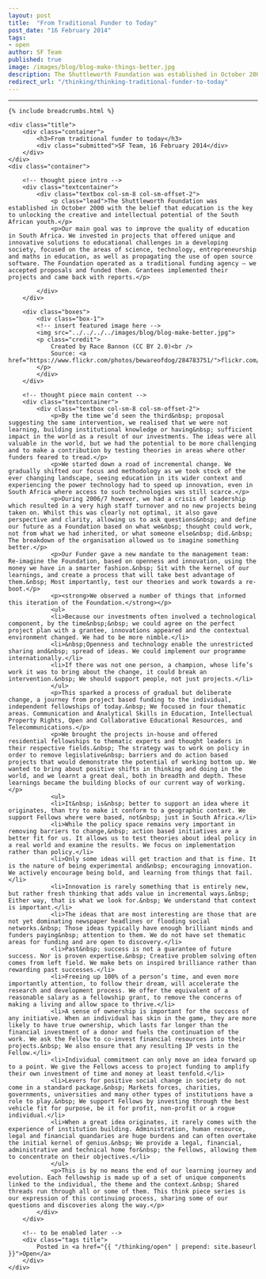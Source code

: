 ```yaml
---
layout: post
title:  "From Traditional Funder to Today"
post_date: "16 February 2014"
tags: 
- open
author: SF Team
published: true
image: /images/blog/blog-make-things-better.jpg
description: The Shuttleworth Foundation was established in October 2000 with the belief...
redirect_url: "/thinking/thinking-traditional-funder-to-today"
---
```

---
<div class="page-wrapper">
<!-- Featured Thinking Banner -->    
<section class="header-10-sub v-center">
														<!-- insert featured image here -->
    <div class="background" style="background-image: url(../../../../images/blog/blog-make-better.jpg);"></div>
    <div>
        <div class="container">
        </div>
        <a class="control-btn fui-arrow-down" data-scroll href="#articlestart"> </a>
    </div>
</section>

<!-- Everything after this should be Editable as content -->
<section class="blog-1" >

	{% include breadcrumbs.html %}

    <div class="title">
        <div class="container">
            <h3>From traditional funder to today</h3>
            <div class="submitted">SF Team, 16 February 2014</div>
        </div>
    </div>
    <div class="container">
    
    	<!-- thought piece intro -->
        <div class="textcontainer">
        	<div class="textbox col-sm-8 col-sm-offset-2">
                <p class="lead">The Shuttleworth Foundation was established in October 2000 with the belief that education is the key to unlocking the creative and intellectual potential of the South African youth.</p>
                <p>Our main goal was to improve the quality of education in South Africa. We invested in projects that offered unique and innovative solutions to educational challenges in a developing society, focused on the areas of science, technology, entrepreneurship and maths in education, as well as propagating the use of open source software. The Foundation operated as a traditional funding agency – we accepted proposals and funded them. Grantees implemented their projects and came back with reports.</p>
                
            </div>
        </div>
        
        <div class="boxes">
            <div class="box-1">
            <!-- insert featured image here -->
            <img src="../../../../images/blog/blog-make-better.jpg">
            <p class="credit">
                Created by Race Bannon (CC BY 2.0)<br />
                Source: <a href="https://www.flickr.com/photos/bewareofdog/284783751/">flickr.com/photos/bewareofdog/284783751/</a>
            </p>
            </div>
        </div>
        
        <!-- thought piece main content -->
        <div class="textcontainer">
        	<div class="textbox col-sm-8 col-sm-offset-2">
                <p>By the time we’d seen the third&nbsp; proposal suggesting the same intervention, we realised that we were not learning, building institutional knowledge or having&nbsp; sufficient impact in the world as a result of our investments. The ideas were all valuable in the world, but we had the potential to be more challenging and to make a contribution by testing theories in areas where other funders feared to tread.</p>
                <p>We started down a road of incremental change. We gradually shifted our focus and methodology as we took stock of the ever changing landscape, seeing education in its wider context and experiencing the power technology had to speed up innovation, even in South Africa where access to such technologies was still scarce.</p>
                <p>During 2006/7 however, we had a crisis of leadership which resulted in a very high staff turnover and no new projects being taken on. Whilst this was clearly not optimal, it also gave perspective and clarity, allowing us to ask questions&nbsp; and define our future as a Foundation based on what we&nbsp; thought could work, not from what we had inherited, or what someone else&nbsp; did.&nbsp; The breakdown of the organisation allowed us to imagine something better.</p>
                <p>Our Funder gave a new mandate to the management team: Re-imagine the Foundation, based on openness and innovation, using the money we have in a smarter fashion.&nbsp; Sit with the kernel of our learnings, and create a process that will take best advantage of them.&nbsp; Most importantly, test our theories and work towards a re-boot.</p>
                <p><strong>We observed a number of things that informed this iteration of the Foundation.</strong></p>
                <ul>
                <li>Because our investments often involved a technological component, by the time&nbsp;&nbsp; we could agree on the perfect project plan with a grantee, innovations appeared and the contextual environment changed. We had to be more nimble.</li>
                <li>&nbsp;Openness and technology enable the unrestricted sharing and&nbsp; spread of ideas. We could implement our programme internationally.</li>
                <li>If there was not one person, a champion, whose life’s work it was to bring about the change, it could break an intervention.&nbsp; We should support people, not just projects.</li>
                </ul>
                <p>This sparked a process of gradual but deliberate change, a journey from project based funding to the individual, independent fellowships of today.&nbsp; We focused in four thematic areas. Communication and Analytical Skills in Education, Intellectual Property Rights, Open and Collaborative Educational Resources, and Telecommunications.</p>
                <p>We brought the projects in-house and offered residential fellowships to thematic experts and thought leaders in their respective fields.&nbsp; The strategy was to work on policy in order to remove legislative&nbsp; barriers and do action based projects that would demonstrate the potential of working bottom up. We wanted to bring about positive shifts in thinking and doing in the world, and we learnt a great deal, both in breadth and depth. These learnings became the building blocks of our current way of working.</p>
                <ul>
                <li>It&nbsp; is&nbsp; better to support an idea where it originates, than try to make it conform to a geographic context. We support Fellows where were based, not&nbsp; just in South Africa.</li>
                <li>While the policy space remains very important in removing barriers to change,&nbsp; action based initiatives are a better fit for us. It allows us to test theories about ideal policy in a real world and examine the results. We focus on implementation rather than policy.</li>
                <li>Only some ideas will get traction and that is fine. It is the nature of being experimental and&nbsp; encouraging innovation. We actively encourage being bold, and learning from things that fail.</li>
                <li>Innovation is rarely something that is entirely new, but rather fresh thinking that adds value in incremental ways.&nbsp; Either way, that is what we look for.&nbsp; We understand that context is important.</li>
                <li>The ideas that are most interesting are those that are not yet dominating newspaper headlines or flooding social networks.&nbsp; Those ideas typically have enough brilliant minds and funders paying&nbsp; attention to them. We do not have set thematic areas for funding and are open to discovery.</li>
                <li>Past&nbsp; success is not a guarantee of future success. Nor is proven expertise.&nbsp; Creative problem solving often comes from left field. We make bets on inspired brilliance rather than rewarding past successes.</li>
                <li>Freeing up 100% of a person’s time, and even more importantly attention, to follow their dream, will accelerate the research and development process. We offer the equivalent of a reasonable salary as a fellowship grant, to remove the concerns of making a living and allow space to thrive.</li>
                <li>A sense of ownership is important for the success of any initiative. When an individual has skin in the game, they are more likely to have true ownership, which lasts far longer than the financial investment of a donor and fuels the continuation of the work. We ask the Fellow to co-invest financial resources into their projects.&nbsp; We also ensure that any resulting IP vests in the Fellow.</li>
                <li>Individual commitment can only move an idea forward up to a point. We give the Fellows access to project funding to amplify their own investment of time and money at least tenfold.</li>
                <li>Levers for positive social change in society do not come in a standard package.&nbsp; Markets forces, charities, governments, universities and many other types of institutions have a role to play.&nbsp; We support Fellows by investing through the best vehicle fit for purpose, be it for profit, non-profit or a rogue individual.</li>
                <li>When a great idea originates, it rarely comes with the experience of institution building. Administration, human resource, legal and financial quandaries are huge burdens and can often overtake the initial kernel of genius.&nbsp; We provide a legal, financial, administrative and technical home for&nbsp; the Fellows, allowing them to concentrate on their objectives.</li>
                </ul>
                <p>This is by no means the end of our learning journey and evolution. Each fellowship is made up of a set of unique components linked to the individual, the theme and the context.&nbsp; Shared threads run through all or some of them. This think piece series is our expression of this continuing process, sharing some of our questions and discoveries along the way.</p>
        	</div>
        </div>

		<!-- to be enabled later -->
    	<div class="tags title">
            Posted in <a href="{{ "/thinking/open" | prepend: site.baseurl }}">Open</a>
        </div>
    </div>
</section>

<!-- Everything before this is editable page content -->

